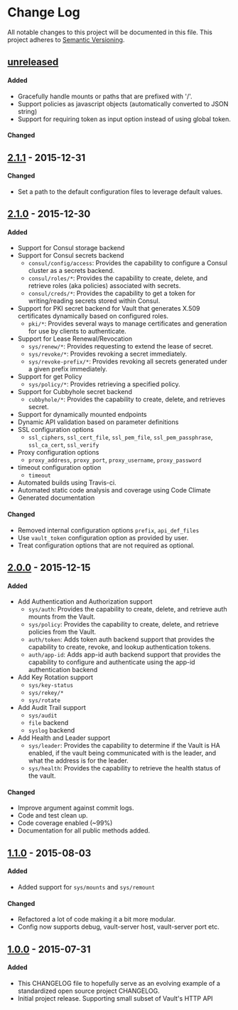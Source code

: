 # Change Log
All notable changes to this project will be documented in this file.
This project adheres to [Semantic Versioning](http://semver.org/).

## [unreleased]
#### Added
- Gracefully handle mounts or paths that are prefixed with '/'.
- Support policies as javascript objects (automatically converted to JSON string)
- Support for requiring token as input option instead of using global token.

#### Changed

## [2.1.1] - 2015-12-31
#### Changed
- Set a path to the default configuration files to leverage default values.

## [2.1.0] - 2015-12-30
#### Added
- Support for Consul storage backend
- Support for Consul secrets backend
  + `consul/config/access`: Provides the capability to configure a Consul cluster as a secrets backend.
  + `consul/roles/*`: Provides the capability to create, delete, and retrieve roles (aka policies) associated with secrets.
  + `consul/creds/*`: Provides the capability to get a token for writing/reading secrets stored within Consul.
- Support for PKI secret backend for Vault that generates X.509 certificates dynamically based on configured roles.
  + `pki/*`: Provides several ways to manage certificates and generation for use by clients to authenticate.
- Support for Lease Renewal/Revocation
  + `sys/renew/*`: Provides requesting to extend the lease of secret.
  + `sys/revoke/*`: Provides revoking a secret immediately.
  + `sys/revoke-prefix/*`: Provides revoking all secrets generated under a given prefix immediately.
- Support for get Policy
  + `sys/policy/*`: Provides retrieving a specified policy.
- Support for Cubbyhole secret backend
  + `cubbyhole/*`: Provides the capability to create, delete, and retrieves secret.
- Support for dynamically mounted endpoints
- Dynamic API validation based on parameter definitions
- SSL configuration options
  + `ssl_ciphers`, `ssl_cert_file`, `ssl_pem_file`, `ssl_pem_passphrase`, `ssl_ca_cert`, `ssl_verify`
- Proxy configuration options
  + `proxy_address`, `proxy_port`, `proxy_username`, `proxy_password`
- timeout configuration option
  + `timeout`
- Automated builds using Travis-ci.
- Automated static code analysis and coverage using Code Climate
- Generated documentation

#### Changed
- Removed internal configuration options `prefix`, `api_def_files`
- Use `vault_token` configuration option as provided by user.
- Treat configuration options that are not required as optional.


## [2.0.0] - 2015-12-15
#### Added
- Add Authentication and Authorization support
  + `sys/auth`: Provides the capability to create, delete, and retrieve
auth mounts from the Vault.
  + `sys/policy`: Provides the capability to create, delete, and retrieve
policies from the Vault.
  + `auth/token`: Adds token auth backend support that provides the
capability to create, revoke, and lookup authentication tokens.
  + `auth/app-id`: Adds app-id auth backend support that provides the
capability to configure and authenticate using the app-id
authentication backend
- Add Key Rotation support
  + `sys/key-status`
  + `sys/rekey/*`
  + `sys/rotate`
- Add Audit Trail support
  + `sys/audit`
  + `file` backend
  + `syslog` backend
- Add Health and Leader support
  + `sys/leader`: Provides the capability to determine if the Vault
is HA enabled, if the vault being communicated with is the leader,
and what the address is for the leader.
  + `sys/health`: Provides the capability to retrieve the health status
of the vault.

#### Changed
- Improve argument against commit logs.
- Code and test clean up.
- Code coverage enabled (~99%)
- Documentation for all public methods added.

## [1.1.0] - 2015-08-03
#### Added
- Added support for `sys/mounts` and `sys/remount`

#### Changed
- Refactored a lot of code making it a bit more modular.
- Config now supports debug, vault-server host, vault-server port etc.

## [1.0.0] - 2015-07-31
#### Added
- This CHANGELOG file to hopefully serve as an evolving example of a standardized open source project CHANGELOG.
- Initial project release. Supporting small subset of Vault's HTTP API

[unreleased]: https://github.com/chiefy/vaulted/compare/v2.1.1...master
[2.1.1]: https://github.com/chiefy/vaulted/compare/v2.1.0...v2.1.1
[2.1.0]: https://github.com/chiefy/vaulted/compare/v2.0.0...v2.1.0
[2.0.0]: https://github.com/chiefy/vaulted/compare/v1.1.0...v2.0.0
[1.1.0]: https://github.com/chiefy/vaulted/compare/v1.0.0...v1.1.0
[1.0.0]: https://github.com/chiefy/vaulted/compare/55a14aff522d5d5b45a1ea35ef3e6b6fa37e5e49...v1.0.0

